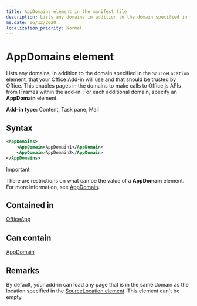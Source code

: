 ```yaml
---
title: AppDomains element in the manifest file
description: Lists any domains in addition to the domain specified in the `SourceLocation` element that your Office Add-in will use and should be trusted by Office.
ms.date: 06/12/2020
localization_priority: Normal
---
```


# AppDomains element

Lists any domains, in addition to the domain specified in the `SourceLocation` element, that your Office Add-in will use and that should be trusted by Office. This enables pages in the domains to make calls to Office.js APIs from IFrames within the add-in. For each additional domain, specify an **AppDomain** element.

 **Add-in type:** Content, Task pane, Mail

## Syntax

```XML
<AppDomains>
    <AppDomain>AppDomain1</AppDomain>
    <AppDomain>AppDomain2</AppDomain>
</AppDomains>
```

> [!IMPORTANT]
> There are restrictions on what can be the value of a **AppDomain** element. For more information, see [AppDomain](appdomain.md).

## Contained in

[OfficeApp](officeapp.md)

## Can contain

[AppDomain](appdomain.md)

## Remarks

By default, your add-in can load any page that is in the same domain as the location specified in the [SourceLocation element](sourcelocation.md). This element can't be empty.
